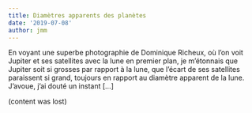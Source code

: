 ```yaml
---
title: Diamètres apparents des planètes
date: '2019-07-08'
author: jmm
---
```

En voyant une superbe photographie de Dominique Richeux, où l’on voit Jupiter et ses satellites avec la lune en premier plan, je m’étonnais que Jupiter soit si grosses par rapport à la lune, que l’écart de ses satellites paraissent si grand, toujours en rapport au diamètre apparent de la lune. J’avoue, j’ai douté un instant […]

(content was lost)
